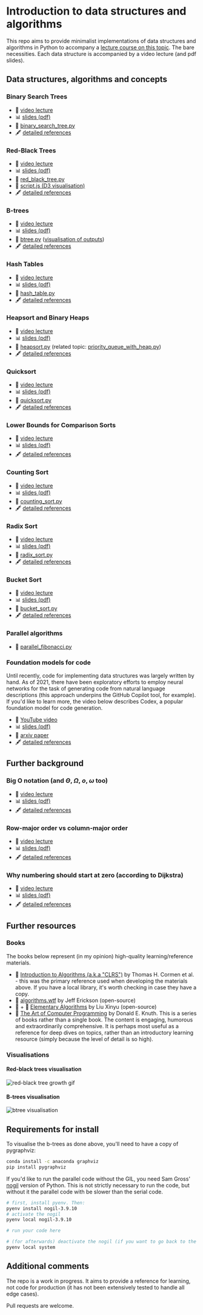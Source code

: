 # Introduction to data structures and algorithms

This repo aims to provide minimalist implementations of data structures and algorithms in Python to accompany a [lecture course on this topic](https://www.youtube.com/playlist?list=PL9t0xVFP90GBPScODccB2_PpouUUZ4j8C).
The bare necessities. Each data structure is accompanied by a video lecture (and pdf slides).

## Data structures, algorithms and concepts

### Binary Search Trees

- :movie_camera: [video lecture](https://youtu.be/0woI8l0ZWmA)
- :bar_chart: [slides (pdf)](https://samuelalbanie.com/files/digest-slides/2022-10-brief-guide-to-binary-search-trees.pdf)
- :hammer: [binary_search_tree.py](binary_search_tree.py)
- :fountain_pen: [detailed references](https://samuelalbanie.com/digests/2022-10-brief-guide-to-binary-search-trees/)

### Red-Black Trees

- :movie_camera: [video lecture](https://youtu.be/t-oiZnplv7g)
- :bar_chart: [slides (pdf)](https://samuelalbanie.com/files/digest-slides/2022-12-brief-guide-to-red-black-trees.pdf)
- :hammer: [red_black_tree.py](red_black_tree.py)
- :hammer: [script.js (D3 visualisation)](visualisations/script.js)
- :fountain_pen: [detailed references](https://samuelalbanie.com/digests/2022-12-brief-guide-to-red-black-trees/)

### B-trees

- :movie_camera: [video lecture](https://youtu.be/7MqaHGWRS3E)
- :bar_chart: [slides (pdf)](https://samuelalbanie.com/files/digest-slides/2022-12-brief-guide-to-b-trees.pdf)
- :hammer: [btree.py](btree.py) ([visualisation of outputs](graphviz-walkthroughs/btree.md))
- :fountain_pen: [detailed references](http://samuelalbanie.com/digests/2022-12-brief-guide-to-b-trees)

### Hash Tables

- :movie_camera: [video lecture](https://www.youtube.com/watch?v=r1XZGP5ppqQ)
- :bar_chart: [slides (pdf)](https://samuelalbanie.com/files/digest-slides/2022-09-brief-guide-to-hash-tables.pdf)
- :hammer: [hash_table.py](hash_table.py)
- :fountain_pen: [detailed references](https://samuelalbanie.com/digests/2022-09-brief-guide-to-hash-tables/)

### Heapsort and Binary Heaps

- :movie_camera: [video lecture](https://youtu.be/ryRfapIQHW0)
- :bar_chart: [slides (pdf)](https://samuelalbanie.com/files/digest-slides/2022-12-brief-guide-to-heapsort-and-binary-heaps.pdf)
- :hammer: [heapsort.py](heapsort.py) (related topic: [priority_queue_with_heap.py](priority_queue_with_heap.py))
- :fountain_pen: [detailed references](http://samuelalbanie.com/digests/2022-12-brief-guide-to-heapsort-and-binary-heaps)

### Quicksort

- :movie_camera: [video lecture](https://youtu.be/kbiKn1K08RM)
- :bar_chart: [slides (pdf)](https://samuelalbanie.com/files/digest-slides/2023-01-brief-guide-to-quicksort.pdf)
- :hammer: [quicksort.py](quicksort.py)
- :fountain_pen: [detailed references](http://samuelalbanie.com/digests/2023-01-brief-guide-to-quicksort)

### Lower Bounds for Comparison Sorts

- :movie_camera: [video lecture](https://youtu.be/JWSiXs9aB5U)
- :bar_chart: [slides (pdf)](https://samuelalbanie.com/files/digest-slides/2023-01-2023-01-brief-guide-to-comparison-sorting-lower-bounds.pdf)
- :fountain_pen: [detailed references](http://samuelalbanie.com/digests/2023-01-brief-guide-to-comparison-sorting-lower-bounds)

### Counting Sort

- :movie_camera: [video lecture](https://youtu.be/0aMcZpAySjw)
- :bar_chart: [slides (pdf)](https://samuelalbanie.com/files/digest-slides/2023-01-brief-guide-to-counting-sort.pdf)
- :hammer: [counting_sort.py](counting_sort.py)
- :fountain_pen: [detailed references](http://samuelalbanie.com/digests/2023-01-brief-guide-to-counting-sort)

### Radix Sort

- :movie_camera: [video lecture](https://youtu.be/HzPbzQi9404)
- :bar_chart: [slides (pdf)](https://samuelalbanie.com/files/digest-slides/2023-01-brief-guide-to-radix-sort.pdf)
- :hammer: [radix_sort.py](radix_sort.py)
- :fountain_pen: [detailed references](http://samuelalbanie.com/digests/2023-01-brief-guide-to-radix-sort)

### Bucket Sort

- :movie_camera: [video lecture](https://youtu.be/mz2fBJyoEVc)
- :bar_chart: [slides (pdf)](https://samuelalbanie.com/files/digest-slides/2023-01-brief-guide-to-bucket-sort.pdf)
- :hammer: [bucket_sort.py](bucket_sort.py)
- :fountain_pen: [detailed references](http://samuelalbanie.com/digests/2023-01-brief-guide-to-bucket-sort)

### Parallel algorithms

- :hammer: [parallel_fibonacci.py](parallel_fibonacci.py)

### Foundation models for code

Until recently, code for implementing data structures was largely written by hand. As of 2021, there have been exploratory efforts to employ neural networks for the task of generating code from natural language descriptions (this approach underpins the GitHub Copilot tool, for example). If you'd like to learn more, the video below describes Codex, a popular foundation model for code generation.

- :movie_camera: [YouTube video](https://www.youtube.com/watch?v=Wc7dcwF7QaA)
- :bar_chart: [slides (pdf)](https://samuelalbanie.com/files/digest-slides/2022-07-codex.pdf)
- :page_facing_up: [arxiv paper](https://arxiv.org/abs/2107.03374)
- :fountain_pen: [detailed references](https://samuelalbanie.com/digests/2022-07-codex/)

## Further background

### Big O notation (and $\Theta$, $\Omega$, $o$, $\omega$ too)

- :movie_camera: [video lecture](https://www.youtube.com/watch?v=nsIQyK4Gf48)
- :bar_chart: [slides (pdf)](https://samuelalbanie.com/files/digest-slides/2022-10-big-o-notation-and-its-companions.pdf)
- :fountain_pen: [detailed references](https://samuelalbanie.com/digests/2022-10-big-o-notation-and-its-companions/)


### Row-major order vs column-major order

- :movie_camera: [video lecture](https://youtu.be/b5lYGvcBjy4)
- :bar_chart: [slides (pdf)](https://samuelalbanie.com/files/digest-slides/2022-09-row-major-vs-column-major.pdf)
- :fountain_pen: [detailed references](https://samuelalbanie.com/digests/2022-09-row-major-vs-column-major/)

### Why numbering should start at zero (according to Dijkstra)

- :movie_camera: [video lecture](https://youtu.be/saZnPDPyQHA)
- :bar_chart: [slides (pdf)](https://samuelalbanie.com/files/digest-slides/2022-09-why-numbering-should-start-at-zero-dijkstra.pdf)
- :fountain_pen: [detailed references](https://samuelalbanie.com/digests/2022-09-why-numbering-should-start-at-zero-dijkstra/)

## Further resources

### Books

The books below represent (in my opinion) high-quality learning/reference materials. 

- :orange_book: [Introduction to Algorithms (a.k.a "CLRS")](https://mitpress.mit.edu/9780262046305/introduction-to-algorithms/) by Thomas H. Cormen et al.  - this was the primary reference used when developing the materials above. If you have a local library, it's worth checking in case they have a copy.
- :green_book: [algorithms.wtf](http://algorithms.wtf/) by Jeff Erickson (open-source)
- :green_book: + :hammer: [Elementary Algorithms](https://github.com/liuxinyu95/AlgoXY) by Liu Xinyu (open-source)
- :orange_book: [The Art of Computer Programming](https://www-cs-faculty.stanford.edu/~knuth/taocp.html) by Donald E. Knuth. This is a series of books rather than a single book. The content is engaging, humorous and extraordinarily comprehensive. It is perhaps most useful as a reference for deep dives on topics, rather than an introductory learning resource (simply because the level of detail is so high).

### Visualisations

#### Red-black trees visualisation

![red-black tree growth gif](visualisations/red-black-tree-growth.gif)

#### B-trees visualisation

![btree visualisation](figs/btree.png)

## Requirements for install

To visualise the b-trees as done above, you'll need to have a copy of pygraphviz:

```bash
conda install -c anaconda graphviz
pip install pygraphviz
```

If you'd like to run the parallel code without the GIL, you need Sam Gross' [nogil](https://nogil.dev) version of Python. This is not strictly necessary to run the code, but without it the parallel code with be slower than the serial code.

```bash
# first, install pyenv. Then:
pyenv install nogil-3.9.10
# activate the nogil
pyenv local nogil-3.9.10

# run your code here

# (for afterwards) deactivate the nogil (if you want to go back to the system python)
pyenv local system
```

## Additional comments

The repo is a work in progress. It aims to provide a reference for learning, not code for production (it has not been extensively tested to handle all edge cases).

Pull requests are welcome.
